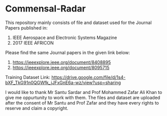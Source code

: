 # Commensal-Radar

This repository mainly consists of file and dataset used for the Journal Papers published in:
1) IEEE Aerospace and Electronic Systems Magazine
2) 2017 IEEE AFRICON

Please find the same Journal papers in the given link below:
1) https://ieeexplore.ieee.org/document/8408895
2) https://ieeexplore.ieee.org/document/8095715


Training Dataset Link: https://drive.google.com/file/d/1s4-bXF_TkG91n0QGWfk_jJFxGnE6a-wz/view?usp=sharing


I would like to thank Mr Santu Sardar and Prof Mohammed Zafar Ali Khan to give me oppurtunity to work with them.
The files and dataset are uploaded after the consent of Mr Santu and Prof Zafar and they have every rights to 
reserve and claim a copyright.
